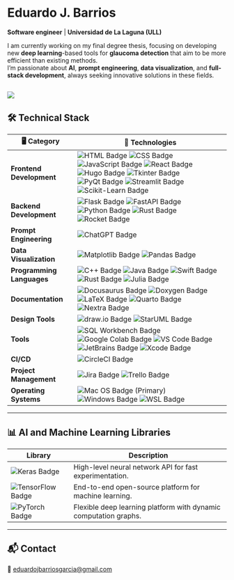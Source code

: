 #  **Eduardo J. Barrios**

 **Software engineer** | **Universidad de La Laguna (ULL)**
  
 I am currently working on my final degree thesis, focusing on developing new **deep learning**-based tools for **glaucoma detection** that aim to be more efficient than existing methods.  
 I’m passionate about **AI**, **prompt engineering**, **data visualization**, and **full-stack development**, always seeking innovative solutions in these fields.

[![](https://visitcount.itsvg.in/api?id=edujbarrios&label=Profile%20Views&color=0&icon=5&pretty=false)](https://visitcount.itsvg.in)
---

## 🛠️ Technical Stack

| 🖥️ **Category**           | 🔧 **Technologies**                                                                                                      |
|---------------------------|--------------------------------------------------------------------------------------------------------------------------|
| **Frontend Development**  | ![HTML Badge](https://img.shields.io/badge/HTML-E34F26?style=flat&logo=html5&logoColor=white) ![CSS Badge](https://img.shields.io/badge/CSS-1572B6?style=flat&logo=css3&logoColor=white) ![JavaScript Badge](https://img.shields.io/badge/JavaScript-F7DF1E?style=flat&logo=javascript&logoColor=black) ![React Badge](https://img.shields.io/badge/React-61DAFB?style=flat&logo=react&logoColor=black) ![Hugo Badge](https://img.shields.io/badge/Hugo-FF4088?style=flat&logo=hugo&logoColor=white) ![Tkinter Badge](https://img.shields.io/badge/Tkinter-FF5733?style=flat) ![PyQt Badge](https://img.shields.io/badge/PyQt-41CD52?style=flat&logo=qt&logoColor=white) ![Streamlit Badge](https://img.shields.io/badge/Streamlit-FF4B4B?style=flat&logo=streamlit&logoColor=white) ![Scikit-Learn Badge](https://img.shields.io/badge/Scikit--Learn-F7931E?style=flat&logo=scikit-learn&logoColor=white) |
| **Backend Development**   | ![Flask Badge](https://img.shields.io/badge/Flask-000000?style=flat&logo=flask&logoColor=white) ![FastAPI Badge](https://img.shields.io/badge/FastAPI-009688?style=flat&logo=fastapi&logoColor=white) ![Python Badge](https://img.shields.io/badge/Python-3776AB?style=flat&logo=python&logoColor=white) ![Rust Badge](https://img.shields.io/badge/Rust-000000?style=flat&logo=rust&logoColor=white) ![Rocket Badge](https://img.shields.io/badge/Rocket-FF6347?style=flat&logo=rust&logoColor=white) |
| **Prompt Engineering**    | ![ChatGPT Badge](https://img.shields.io/badge/Prompt%20Engineering-ChatGPT-008080?style=flat&logo=openai&logoColor=white)                                      |
| **Data Visualization**    | ![Matplotlib Badge](https://img.shields.io/badge/Matplotlib-3F4F75?style=flat&logo=python&logoColor=white) ![Pandas Badge](https://img.shields.io/badge/Pandas-150458?style=flat&logo=pandas&logoColor=white) |
| **Programming Languages** | ![C++ Badge](https://img.shields.io/badge/C++-00599C?style=flat&logo=c%2B%2B&logoColor=white) ![Java Badge](https://img.shields.io/badge/Java-007396?style=flat&logo=java&logoColor=white) ![Swift Badge](https://img.shields.io/badge/Swift-FA7343?style=flat&logo=swift&logoColor=white) ![Rust Badge](https://img.shields.io/badge/Rust-000000?style=flat&logo=rust&logoColor=white) ![Julia Badge](https://img.shields.io/badge/Julia-9558B2?style=flat&logo=julia&logoColor=white) |
| **Documentation**         | ![Docusaurus Badge](https://img.shields.io/badge/Docusaurus-2E8555?style=flat&logo=docusaurus&logoColor=white)  ![Doxygen Badge](https://img.shields.io/badge/Doxygen-FA7343?style=flat&logo=readthedocs&logoColor=white) ![LaTeX Badge](https://img.shields.io/badge/LaTeX-008080?style=flat&logo=latex&logoColor=white) ![Quarto Badge](https://img.shields.io/badge/Quarto-3F4F75?style=flat&logo=markdown&logoColor=white) ![Nextra Badge](https://img.shields.io/badge/Nextra-000000?style=flat&logo=nextra&logoColor=white) |
| **Design Tools**          | ![draw.io Badge](https://img.shields.io/badge/draw.io-FF6C37?style=flat&logo=diagrams.net&logoColor=white) ![StarUML Badge](https://img.shields.io/badge/StarUML-333333?style=flat&logo=staruml&logoColor=white) |
| **Tools**                 | ![SQL Workbench Badge](https://img.shields.io/badge/SQL_Workbench-4479A1?style=flat&logo=mysql&logoColor=white) ![Google Colab Badge](https://img.shields.io/badge/Google%20Colab-F9AB00?style=flat&logo=googlecolab&logoColor=white) ![VS Code Badge](https://img.shields.io/badge/VS%20Code-007ACC?style=flat&logo=visualstudiocode&logoColor=white) ![JetBrains Badge](https://img.shields.io/badge/JetBrains-000000?style=flat&logo=jetbrains&logoColor=white) ![Xcode Badge](https://img.shields.io/badge/Xcode-1575F9?style=flat&logo=xcode&logoColor=white) |
| **CI/CD**                 | ![CircleCI Badge](https://img.shields.io/badge/CircleCI-343434?style=flat&logo=circleci&logoColor=white)                                                       |
| **Project Management**    | ![Jira Badge](https://img.shields.io/badge/Jira-0052CC?style=flat&logo=jira&logoColor=white) ![Trello Badge](https://img.shields.io/badge/Trello-0079BF?style=flat&logo=trello&logoColor=white)      |
| **Operating Systems**     | ![Mac OS Badge](https://img.shields.io/badge/macOS-000000?style=flat&logo=apple&logoColor=white) (Primary) ![Windows Badge](https://img.shields.io/badge/Windows-0078D6?style=flat&logo=windows&logoColor=white) ![WSL Badge](https://img.shields.io/badge/WSL-4E9A06?style=flat&logo=linux&logoColor=white) |

---

## 📊 AI and Machine Learning Libraries

| **Library**          | **Description**                                                                                     |
|----------------------|-----------------------------------------------------------------------------------------------------|
| ![Keras Badge](https://img.shields.io/badge/Keras-D00000?style=flat&logo=keras&logoColor=white) | High-level neural network API for fast experimentation.                       |
| ![TensorFlow Badge](https://img.shields.io/badge/TensorFlow-FF6F00?style=flat&logo=tensorflow&logoColor=white) | End-to-end open-source platform for machine learning. |
| ![PyTorch Badge](https://img.shields.io/badge/PyTorch-EE4C2C?style=flat&logo=pytorch&logoColor=white) | Flexible deep learning platform with dynamic computation graphs.             |

---

## 📬 Contact

📧 [eduardojbarriosgarcia@gmail.com](mailto:eduardojbarriosgarcia@gmail.com)


